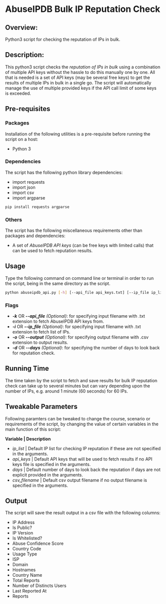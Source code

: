 # AbuseIPDB Bulk IP Reputation Check

## Overview:
Python3 script for checking the reputation of IPs in bulk.

## Description:
This python3 script checks the *reputation of IPs in bulk* using a combination of multiple API keys without the hassle to do this manually one by one. All that is needed is a set of API keys (may be several free keys) to get the results of multiple IPs in bulk in a single go. The script will automatically manage the use of multiple provided keys if the API call limit of some keys is exceeded.

## Pre-requisites

### Packages

Installation of the following utilities is a pre-requisite before running the script on a host:
- Python 3

### Dependencies

The script has the following python library dependencies:
- import requests
- import json
- import csv
- import argparse

```sh
pip install requests argparse
```

### Others

The script has the following miscellaneous requirements other than packages and dependencies:
- A set of *AbuseIPDB API keys* (can be free keys with limited calls) that can be used to fetch reputation results.

## Usage

Type the following command on command line or terminal in order to run the script, being in the same directory as the script.
```sh
python abuseipdb_api.py [-h] [--api_file api_keys.txt] [--ip_file ip_list.txt] [--output repute_results.csv] [--days 90]
```
### Flags
- ***-k*** OR ***--api_file*** *(Optional)*: for specifying input filename with .txt extension to fetch AbuseIPDB API keys from.
- ***-i*** OR ***--ip_file*** *(Optional)*: for specifying input filename with .txt extension to fetch list of IPs.
- ***-o*** OR ***--output*** *(Optional)*: for specifying output filename with .csv extension to output results.
- ***-d*** OR ***--days*** *(Optional)*: for specifying the number of days to look back for reputation check.

## Running Time
The time taken by the script to fetch and save results for bulk IP reputation check can take up to several minutes but can vary depending upon the number of IPs, e.g. around 1 minute (60 seconds) for 60 IPs.

## Tweakable Parameters
Following paramters can be tweaked to change the course, scenario or requirements of the script, by changing the value of certain variables in the main function of this script:

  **Variable | Description**
- *ip_list*							| Default IP list for checking IP reputation if these are not specified in the arguments.
- *api_keys*						| Default API keys that will be used to fetch results if no API keys file is specified in the arguments.
- *days*							| Default number of days to look back the reputation if days are not explicit provided in the arguments.
- *csv_filename*					| Default csv output filename if no output filename is specified in the arguments.


## Output
The script will save the result output in a csv file with the following columns:

- IP Address
- Is Public?
- IP Version
- Is Whitelisted?
- Abuse Confidence Score
- Country Code
- Usage Type
- ISP
- Domain
- Hostnames
- Country Name
- Total Reports
- Number of Distincts Users
- Last Reported At
- Reports
